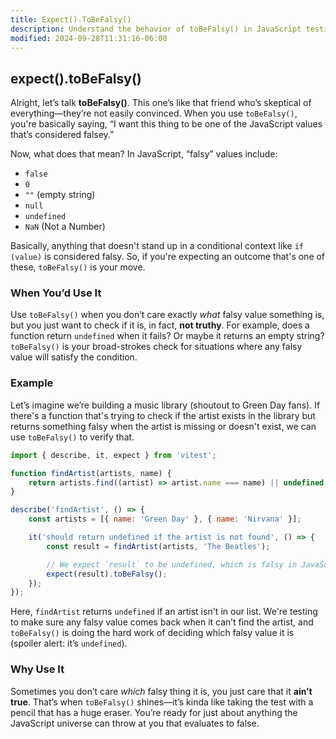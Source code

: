 ```yaml
---
title: Expect().ToBeFalsy()
description: Understand the behavior of toBeFalsy() in JavaScript testing.
modified: 2024-09-28T11:31:16-06:00
---
```


## expect().toBeFalsy()

Alright, let’s talk **toBeFalsy()**. This one’s like that friend who’s skeptical of everything—they’re not easily convinced. When you use `toBeFalsy()`, you're basically saying, “I want this thing to be one of the JavaScript values that’s considered falsey.”

Now, what does that mean? In JavaScript, “falsy” values include:

- `false`
- `0`
- `""` (empty string)
- `null`
- `undefined`
- `NaN` (Not a Number)

Basically, anything that doesn't stand up in a conditional context like `if (value)` is considered falsy. So, if you're expecting an outcome that's one of these, `toBeFalsy()` is your move.

### When You’d Use It

Use `toBeFalsy()` when you don’t care exactly *what* falsy value something is, but you just want to check if it is, in fact, **not truthy**. For example, does a function return `undefined` when it fails? Or maybe it returns an empty string? `toBeFalsy()` is your broad-strokes check for situations where any falsy value will satisfy the condition.

### Example

Let’s imagine we’re building a music library (shoutout to Green Day fans). If there's a function that's trying to check if the artist exists in the library but returns something falsy when the artist is missing or doesn't exist, we can use `toBeFalsy()` to verify that.

```javascript
import { describe, it, expect } from 'vitest';

function findArtist(artists, name) {
	return artists.find((artist) => artist.name === name) || undefined;
}

describe('findArtist', () => {
	const artists = [{ name: 'Green Day' }, { name: 'Nirvana' }];

	it('should return undefined if the artist is not found', () => {
		const result = findArtist(artists, 'The Beatles');

		// We expect `result` to be undefined, which is falsy in JavaScript
		expect(result).toBeFalsy();
	});
});
```

Here, `findArtist` returns `undefined` if an artist isn't in our list. We're testing to make sure any falsy value comes back when it can’t find the artist, and `toBeFalsy()` is doing the hard work of deciding which falsy value it is (spoiler alert: it’s `undefined`).

### Why Use It

Sometimes you don’t care *which* falsy thing it is, you just care that it **ain’t true**. That’s when `toBeFalsy()` shines—it’s kinda like taking the test with a pencil that has a huge eraser. You’re ready for just about anything the JavaScript universe can throw at you that evaluates to false.

```ts
```
